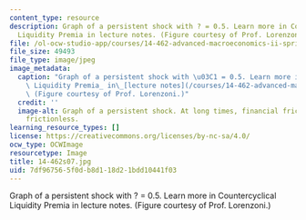 ```yaml
---
content_type: resource
description: Graph of a persistent shock with ? = 0.5. Learn more in Countercyclical
  Liquidity Premia in lecture notes. (Figure courtesy of Prof. Lorenzoni.)
file: /ol-ocw-studio-app/courses/14-462-advanced-macroeconomics-ii-spring-2007/7df967565f0db8d118d21bdd10441f03_14-462s07.jpg
file_size: 49493
file_type: image/jpeg
image_metadata:
  caption: "Graph of a persistent shock with \u03C1 = 0.5. Learn more in _Countercyclical\
    \ Liquidity Premia_ in\_[lecture notes](/courses/14-462-advanced-macroeconomics-ii-spring-2007/pages/lecture-notes).\
    \ (Figure courtesy of Prof. Lorenzoni.)"
  credit: ''
  image-alt: Graph of a persistent shock. At long times, financial frictions approaches
    frictionless.
learning_resource_types: []
license: https://creativecommons.org/licenses/by-nc-sa/4.0/
ocw_type: OCWImage
resourcetype: Image
title: 14-462s07.jpg
uid: 7df96756-5f0d-b8d1-18d2-1bdd10441f03
---
```

Graph of a persistent shock with ? = 0.5. Learn more in Countercyclical Liquidity Premia in lecture notes. (Figure courtesy of Prof. Lorenzoni.)